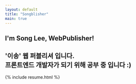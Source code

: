 ```yaml
---
layout: default
title: "Songblisher"
main: true
---
```

<div class="intro-animation">
<section class="explanation">
    <h1 class="intro">
    I'm Song Lee, WebPublisher!
    </h1>
    <h2 class="intro">'이송' 웹 퍼블리셔 입니다.<br/> 프론트엔드 개발자가 되기 위해 공부 중 입니다 :)</h2>
</section>
</div>
{% include resume.html %}
